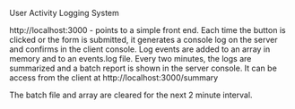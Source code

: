 User Activity Logging System

http://localhost:3000 - points to a simple front end. Each time the button is clicked or the form is submitted, it generates a console log on the server and confirms in the client console. Log events are added to an array in memory and to an events.log file. 
Every two minutes, the logs are summarized and a batch report is shown in the server console. It can be access from the client at http://localhost:3000/summary

The batch file and array are cleared for the next 2 minute interval.

